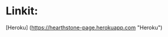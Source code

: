 Linkit:
===================================
[Heroku] (https://hearthstone-page.herokuapp.com "Heroku")